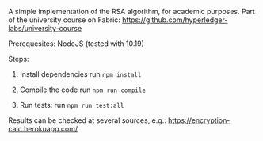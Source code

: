A simple implementation of the RSA algorithm, for academic purposes.
Part of the university course on Fabric: https://github.com/hyperledger-labs/university-course

Prerequesites: NodeJS (tested with 10.19)

Steps:
1. Install dependencies
run ``npm install``

2. Compile the code
run ``npm run compile``

3. Run tests:
run ``npm run test:all``

Results can be checked at several sources, e.g.: https://encryption-calc.herokuapp.com/